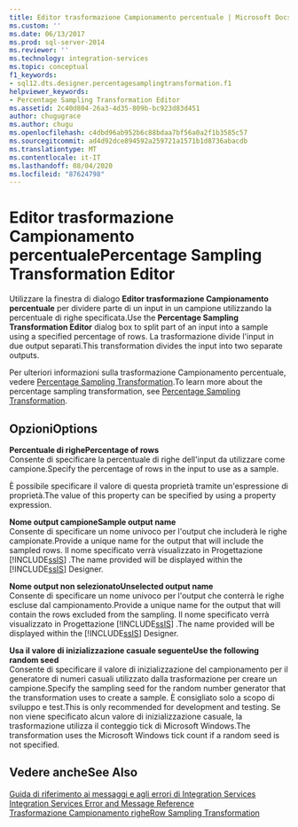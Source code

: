 ```yaml
---
title: Editor trasformazione Campionamento percentuale | Microsoft Docs
ms.custom: ''
ms.date: 06/13/2017
ms.prod: sql-server-2014
ms.reviewer: ''
ms.technology: integration-services
ms.topic: conceptual
f1_keywords:
- sql12.dts.designer.percentagesamplingtransformation.f1
helpviewer_keywords:
- Percentage Sampling Transformation Editor
ms.assetid: 2c40d804-26a3-4d35-809b-bc923d83d451
author: chugugrace
ms.author: chugu
ms.openlocfilehash: c4dbd96ab952b6c88bdaa7bf56a0a2f1b3585c57
ms.sourcegitcommit: ad4d92dce894592a259721a1571b1d8736abacdb
ms.translationtype: MT
ms.contentlocale: it-IT
ms.lasthandoff: 08/04/2020
ms.locfileid: "87624798"
---
```

# <a name="percentage-sampling-transformation-editor"></a><span data-ttu-id="47df1-102">Editor trasformazione Campionamento percentuale</span><span class="sxs-lookup"><span data-stu-id="47df1-102">Percentage Sampling Transformation Editor</span></span>
  <span data-ttu-id="47df1-103">Utilizzare la finestra di dialogo **Editor trasformazione Campionamento percentuale** per dividere parte di un input in un campione utilizzando la percentuale di righe specificata.</span><span class="sxs-lookup"><span data-stu-id="47df1-103">Use the **Percentage Sampling Transformation Editor** dialog box to split part of an input into a sample using a specified percentage of rows.</span></span> <span data-ttu-id="47df1-104">La trasformazione divide l'input in due output separati.</span><span class="sxs-lookup"><span data-stu-id="47df1-104">This transformation divides the input into two separate outputs.</span></span>  
  
 <span data-ttu-id="47df1-105">Per ulteriori informazioni sulla trasformazione Campionamento percentuale, vedere [Percentage Sampling Transformation](data-flow/transformations/percentage-sampling-transformation.md).</span><span class="sxs-lookup"><span data-stu-id="47df1-105">To learn more about the percentage sampling transformation, see [Percentage Sampling Transformation](data-flow/transformations/percentage-sampling-transformation.md).</span></span>  
  
## <a name="options"></a><span data-ttu-id="47df1-106">Opzioni</span><span class="sxs-lookup"><span data-stu-id="47df1-106">Options</span></span>  
 <span data-ttu-id="47df1-107">**Percentuale di righe**</span><span class="sxs-lookup"><span data-stu-id="47df1-107">**Percentage of rows**</span></span>  
 <span data-ttu-id="47df1-108">Consente di specificare la percentuale di righe dell'input da utilizzare come campione.</span><span class="sxs-lookup"><span data-stu-id="47df1-108">Specify the percentage of rows in the input to use as a sample.</span></span>  
  
 <span data-ttu-id="47df1-109">È possibile specificare il valore di questa proprietà tramite un'espressione di proprietà.</span><span class="sxs-lookup"><span data-stu-id="47df1-109">The value of this property can be specified by using a property expression.</span></span>  
  
 <span data-ttu-id="47df1-110">**Nome output campione**</span><span class="sxs-lookup"><span data-stu-id="47df1-110">**Sample output name**</span></span>  
 <span data-ttu-id="47df1-111">Consente di specificare un nome univoco per l'output che includerà le righe campionate.</span><span class="sxs-lookup"><span data-stu-id="47df1-111">Provide a unique name for the output that will include the sampled rows.</span></span> <span data-ttu-id="47df1-112">Il nome specificato verrà visualizzato in Progettazione [!INCLUDE[ssIS](../includes/ssis-md.md)] .</span><span class="sxs-lookup"><span data-stu-id="47df1-112">The name provided will be displayed within the [!INCLUDE[ssIS](../includes/ssis-md.md)] Designer.</span></span>  
  
 <span data-ttu-id="47df1-113">**Nome output non selezionato**</span><span class="sxs-lookup"><span data-stu-id="47df1-113">**Unselected output name**</span></span>  
 <span data-ttu-id="47df1-114">Consente di specificare un nome univoco per l'output che conterrà le righe escluse dal campionamento.</span><span class="sxs-lookup"><span data-stu-id="47df1-114">Provide a unique name for the output that will contain the rows excluded from the sampling.</span></span> <span data-ttu-id="47df1-115">Il nome specificato verrà visualizzato in Progettazione [!INCLUDE[ssIS](../includes/ssis-md.md)] .</span><span class="sxs-lookup"><span data-stu-id="47df1-115">The name provided will be displayed within the [!INCLUDE[ssIS](../includes/ssis-md.md)] Designer.</span></span>  
  
 <span data-ttu-id="47df1-116">**Usa il valore di inizializzazione casuale seguente**</span><span class="sxs-lookup"><span data-stu-id="47df1-116">**Use the following random seed**</span></span>  
 <span data-ttu-id="47df1-117">Consente di specificare il valore di inizializzazione del campionamento per il generatore di numeri casuali utilizzato dalla trasformazione per creare un campione.</span><span class="sxs-lookup"><span data-stu-id="47df1-117">Specify the sampling seed for the random number generator that the transformation uses to create a sample.</span></span> <span data-ttu-id="47df1-118">È consigliato solo a scopo di sviluppo e test.</span><span class="sxs-lookup"><span data-stu-id="47df1-118">This is only recommended for development and testing.</span></span> <span data-ttu-id="47df1-119">Se non viene specificato alcun valore di inizializzazione casuale, la trasformazione utilizza il conteggio tick di Microsoft Windows.</span><span class="sxs-lookup"><span data-stu-id="47df1-119">The transformation uses the Microsoft Windows tick count if a random seed is not specified.</span></span>  
  
## <a name="see-also"></a><span data-ttu-id="47df1-120">Vedere anche</span><span class="sxs-lookup"><span data-stu-id="47df1-120">See Also</span></span>  
 <span data-ttu-id="47df1-121">[Guida di riferimento ai messaggi e agli errori di Integration Services](../../2014/integration-services/integration-services-error-and-message-reference.md) </span><span class="sxs-lookup"><span data-stu-id="47df1-121">[Integration Services Error and Message Reference](../../2014/integration-services/integration-services-error-and-message-reference.md) </span></span>  
 [<span data-ttu-id="47df1-122">Trasformazione Campionamento righe</span><span class="sxs-lookup"><span data-stu-id="47df1-122">Row Sampling Transformation</span></span>](data-flow/transformations/row-sampling-transformation.md)  
  
  
